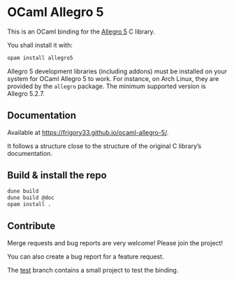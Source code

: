 # OCaml Allegro 5

This is an OCaml binding for the [Allegro 5](https://liballeg.org/) C library.

You shall install it with:
```sh
opam install allegro5
```

Allegro 5 development libraries (including addons) must be installed on your system for OCaml Allegro 5 to work. For instance, on Arch Linux, they are provided by the `allegro` package. The minimum supported version is Allegro 5.2.7.

## Documentation

Available at https://frigory33.github.io/ocaml-allegro-5/.

It follows a structure close to the structure of the original C library’s documentation.

## Build & install the repo

```sh
dune build
dune build @doc
opam install .
```

## Contribute

Merge requests and bug reports are very welcome! Please join the project!

You can also create a bug report for a feature request.

The [test](https://github.com/Frigory33/ocaml-allegro-5/tree/test) branch contains a small project to test the binding.
